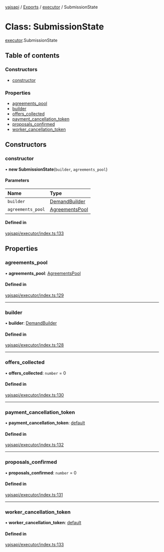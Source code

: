 [yajsapi](../README.md) / [Exports](../modules.md) / [executor](../modules/executor.md) / SubmissionState

# Class: SubmissionState

[executor](../modules/executor.md).SubmissionState

## Table of contents

### Constructors

- [constructor](executor.submissionstate.md#constructor)

### Properties

- [agreements\_pool](executor.submissionstate.md#agreements_pool)
- [builder](executor.submissionstate.md#builder)
- [offers\_collected](executor.submissionstate.md#offers_collected)
- [payment\_cancellation\_token](executor.submissionstate.md#payment_cancellation_token)
- [proposals\_confirmed](executor.submissionstate.md#proposals_confirmed)
- [worker\_cancellation\_token](executor.submissionstate.md#worker_cancellation_token)

## Constructors

### constructor

• **new SubmissionState**(`builder`, `agreements_pool`)

#### Parameters

| Name | Type |
| :------ | :------ |
| `builder` | [DemandBuilder](props_builder.demandbuilder.md) |
| `agreements_pool` | [AgreementsPool](executor_agreements_pool.agreementspool.md) |

#### Defined in

[yajsapi/executor/index.ts:133](https://github.com/golemfactory/yajsapi/blob/8f42a91/yajsapi/executor/index.ts#L133)

## Properties

### agreements\_pool

• **agreements\_pool**: [AgreementsPool](executor_agreements_pool.agreementspool.md)

#### Defined in

[yajsapi/executor/index.ts:129](https://github.com/golemfactory/yajsapi/blob/8f42a91/yajsapi/executor/index.ts#L129)

___

### builder

• **builder**: [DemandBuilder](props_builder.demandbuilder.md)

#### Defined in

[yajsapi/executor/index.ts:128](https://github.com/golemfactory/yajsapi/blob/8f42a91/yajsapi/executor/index.ts#L128)

___

### offers\_collected

• **offers\_collected**: `number` = 0

#### Defined in

[yajsapi/executor/index.ts:130](https://github.com/golemfactory/yajsapi/blob/8f42a91/yajsapi/executor/index.ts#L130)

___

### payment\_cancellation\_token

• **payment\_cancellation\_token**: [default](utils_cancellationtoken.default.md)

#### Defined in

[yajsapi/executor/index.ts:132](https://github.com/golemfactory/yajsapi/blob/8f42a91/yajsapi/executor/index.ts#L132)

___

### proposals\_confirmed

• **proposals\_confirmed**: `number` = 0

#### Defined in

[yajsapi/executor/index.ts:131](https://github.com/golemfactory/yajsapi/blob/8f42a91/yajsapi/executor/index.ts#L131)

___

### worker\_cancellation\_token

• **worker\_cancellation\_token**: [default](utils_cancellationtoken.default.md)

#### Defined in

[yajsapi/executor/index.ts:133](https://github.com/golemfactory/yajsapi/blob/8f42a91/yajsapi/executor/index.ts#L133)
